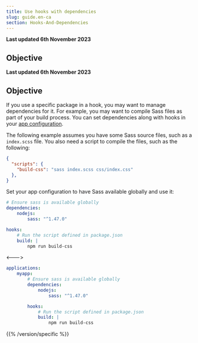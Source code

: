 ```yaml
---
title: Use hooks with dependencies
slug: guide.en-ca
section: Hooks-And-Dependencies
---
```


**Last updated 6th November 2023**



## Objective  

**Last updated 6th November 2023**



## Objective  

If you use a specific package in a hook, you may want to manage dependencies for it.
For example, you may want to compile Sass files as part of your build process.
You can set dependencies along with hooks in your [app configuration](../app-reference.md#dependencies).

The following example assumes you have some Sass source files, such as a `index.scss` file.
You also need a script to compile the files, such as the following:

```json {location="package.json"}
{
  "scripts": {
    "build-css": "sass index.scss css/index.css"
  },
}
```

Set your app configuration to have Sass available globally and use it:


```yaml {configFile="app"}
# Ensure sass is available globally
dependencies:
    nodejs:
        sass: "^1.47.0"

hooks:
    # Run the script defined in package.json
    build: |
        npm run build-css
```
<--->
```yaml {configFile="app"}
applications:
    myapp:
        # Ensure sass is available globally
        dependencies:
            nodejs:
                sass: "^1.47.0"

        hooks:
            # Run the script defined in package.json
            build: |
                npm run build-css
```
{{% /version/specific %}}
